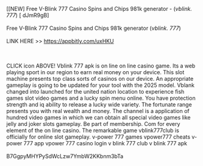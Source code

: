 [[NEW] Free V-Blink 777 Casino Spins and Chips 981k generator - (*vblink. 777*) [ dJmR9gB]
<br>
<br>Free V-Blink 777 Casino Spins and Chips 981k generator (*vblink. 777*)
<br>
<br>LINK HERE >> https://appbitly.com/uxHKU

<br>
<br>CLICK   icon ABOVE! Vblink 777 apk is on line on line casino game.  Its a web playing sport in our region to earn real money on your device.  This slot machine presents top class sorts of casinos on our device.  An appropriate gameplay is going to be updated for your tool with the 2025 model.  Vblank changed into launched for the united nation location to experience fish games slot video games and a lucky spin menu online.  You have protection strength and iq ability to release a lucky wide variety.  The fortunate range presents you with real wealth and money.  The channel is a application of hundred video games in which we can obtain all special video games like jelly and joker slots gameplay.  Be part of membership.  Com for every element of the on line casino.  The remarkable game vblink777club is officially for online slot gameplay. v-power 777 games vpower777 cheats v-power 777 app vpower 777 casino login v blink 777 club v blink 777 apk
<br>
<br>B7GgpyMHYPySdWcLzw7YmbW2KKbnm3bTa
<br>

